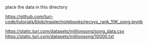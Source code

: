 place the data in this directory

https://github.com/turi-code/tutorials/blob/master/notebooks/recsys_rank_10K_song.ipynb

https://static.turi.com/datasets/millionsong/song_data.csv
https://static.turi.com/datasets/millionsong/10000.txt